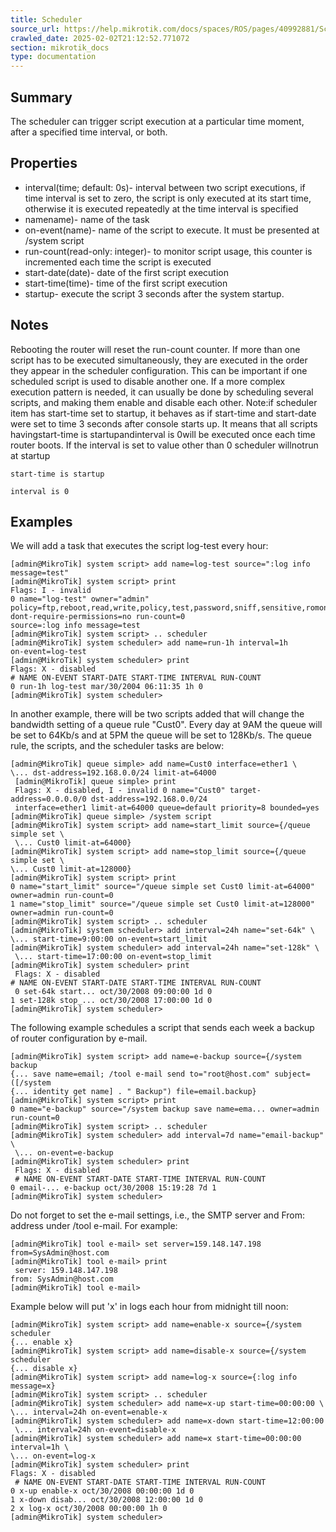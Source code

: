 ```yaml
---
title: Scheduler
source_url: https://help.mikrotik.com/docs/spaces/ROS/pages/40992881/Scheduler,
crawled_date: 2025-02-02T21:12:52.771072
section: mikrotik_docs
type: documentation
---
```


## Summary
The scheduler can trigger script execution at a particular time moment, after a specified time interval, or both.
## Properties
* interval(time; default: 0s)- interval between two script executions, if time interval is set to zero, the script is only executed at its start time, otherwise it is executed repeatedly at the time interval is specified
* namename)- name of the task
* on-event(name)- name of the script to execute. It must be presented at /system script
* run-count(read-only: integer)- to monitor script usage, this counter is incremented each time the script is executed
* start-date(date)- date of the first script execution
* start-time(time)- time of the first script execution
* startup- execute the script 3 seconds after the system startup.
## Notes
Rebooting the router will reset the run-count counter.
If more than one script has to be executed simultaneously, they are executed in the order they appear in the scheduler configuration. This can be important if one scheduled script is used to disable another one.
If a more complex execution pattern is needed, it can usually be done by scheduling several scripts, and making them enable and disable each other.
Note:if scheduler item has start-time set to startup, it behaves as if start-time and start-date were set to time 3 seconds after console starts up. It means that all scripts havingstart-time is startupandinterval is 0will be executed once each time router boots. If the interval is set to value other than 0 scheduler willnotrun at startup
```
start-time is startup
```
```
interval is 0
```
## Examples
We will add a task that executes the script log-test every hour:
```
[admin@MikroTik] system script> add name=log-test source=":log info message=test" 
[admin@MikroTik] system script> print 
Flags: I - invalid 
0 name="log-test" owner="admin" policy=ftp,reboot,read,write,policy,test,password,sniff,sensitive,romon dont-require-permissions=no run-count=0 
source=:log info message=test 
[admin@MikroTik] system script> .. scheduler 
[admin@MikroTik] system scheduler> add name=run-1h interval=1h 
on-event=log-test 
[admin@MikroTik] system scheduler> print 
Flags: X - disabled 
# NAME ON-EVENT START-DATE START-TIME INTERVAL RUN-COUNT 
0 run-1h log-test mar/30/2004 06:11:35 1h 0 
[admin@MikroTik] system scheduler>
```
In another example, there will be two scripts added that will change the bandwidth setting of a queue rule "Cust0". Every day at 9AM the queue will be set to 64Kb/s and at 5PM the queue will be set to 128Kb/s. The queue rule, the scripts, and the scheduler tasks are below:
```
[admin@MikroTik] queue simple> add name=Cust0 interface=ether1 \ 
\... dst-address=192.168.0.0/24 limit-at=64000
 [admin@MikroTik] queue simple> print
 Flags: X - disabled, I - invalid 0 name="Cust0" target-address=0.0.0.0/0 dst-address=192.168.0.0/24
 interface=ether1 limit-at=64000 queue=default priority=8 bounded=yes 
[admin@MikroTik] queue simple> /system script 
[admin@MikroTik] system script> add name=start_limit source={/queue simple set \
 \... Cust0 limit-at=64000} 
[admin@MikroTik] system script> add name=stop_limit source={/queue simple set \ 
\... Cust0 limit-at=128000} 
[admin@MikroTik] system script> print 
0 name="start_limit" source="/queue simple set Cust0 limit-at=64000" 
owner=admin run-count=0 
1 name="stop_limit" source="/queue simple set Cust0 limit-at=128000" 
owner=admin run-count=0 
[admin@MikroTik] system script> .. scheduler 
[admin@MikroTik] system scheduler> add interval=24h name="set-64k" \ 
\... start-time=9:00:00 on-event=start_limit 
[admin@MikroTik] system scheduler> add interval=24h name="set-128k" \
 \... start-time=17:00:00 on-event=stop_limit 
[admin@MikroTik] system scheduler> print
 Flags: X - disabled 
# NAME ON-EVENT START-DATE START-TIME INTERVAL RUN-COUNT
 0 set-64k start... oct/30/2008 09:00:00 1d 0 
1 set-128k stop_... oct/30/2008 17:00:00 1d 0 
[admin@MikroTik] system scheduler>
```
The following example schedules a script that sends each week a backup of router configuration by e-mail.
```
[admin@MikroTik] system script> add name=e-backup source={/system backup 
{... save name=email; /tool e-mail send to="root@host.com" subject=([/system 
{... identity get name] . " Backup") file=email.backup} 
[admin@MikroTik] system script> print 
0 name="e-backup" source="/system backup save name=ema... owner=admin run-count=0 
[admin@MikroTik] system script> .. scheduler 
[admin@MikroTik] system scheduler> add interval=7d name="email-backup" \
 \... on-event=e-backup 
[admin@MikroTik] system scheduler> print
 Flags: X - disabled
 # NAME ON-EVENT START-DATE START-TIME INTERVAL RUN-COUNT 
0 email-... e-backup oct/30/2008 15:19:28 7d 1 
[admin@MikroTik] system scheduler>
```
Do not forget to set the e-mail settings, i.e., the SMTP server and From: address under /tool e-mail. For example:
```
[admin@MikroTik] tool e-mail> set server=159.148.147.198 from=SysAdmin@host.com 
[admin@MikroTik] tool e-mail> print
 server: 159.148.147.198 
from: SysAdmin@host.com 
[admin@MikroTik] tool e-mail>
```
Example below will put 'x' in logs each hour from midnight till noon:
```
[admin@MikroTik] system script> add name=enable-x source={/system scheduler 
{... enable x} 
[admin@MikroTik] system script> add name=disable-x source={/system scheduler 
{... disable x} 
[admin@MikroTik] system script> add name=log-x source={:log info message=x} 
[admin@MikroTik] system script> .. scheduler 
[admin@MikroTik] system scheduler> add name=x-up start-time=00:00:00 \ 
\... interval=24h on-event=enable-x 
[admin@MikroTik] system scheduler> add name=x-down start-time=12:00:00
 \... interval=24h on-event=disable-x 
[admin@MikroTik] system scheduler> add name=x start-time=00:00:00 interval=1h \ 
\... on-event=log-x 
[admin@MikroTik] system scheduler> print 
Flags: X - disabled
 # NAME ON-EVENT START-DATE START-TIME INTERVAL RUN-COUNT 
0 x-up enable-x oct/30/2008 00:00:00 1d 0 
1 x-down disab... oct/30/2008 12:00:00 1d 0 
2 x log-x oct/30/2008 00:00:00 1h 0 
[admin@MikroTik] system scheduler>
```